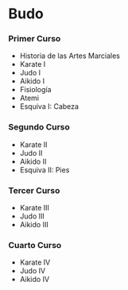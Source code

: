 # Budo

### Primer Curso

* Historia de las Artes Marciales
* Karate I
* Judo I
* Aikido I
* Fisiología
* Atemi
* Esquiva I: Cabeza

### Segundo Curso

* Karate II
* Judo II
* Aikido II
* Esquiva II: Pies

### Tercer Curso

* Karate III
* Judo III
* Aikido III

### Cuarto Curso

* Karate IV
* Judo IV
* Aikido IV



